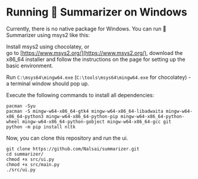 # Running 🦈 Summarizer on Windows

Currently, there is no native package for Windows.
You can run 🦈 Summarizer using msys2 like this:

Install msys2 using chocolatey, or  
go to [https://www.msys2.org/](https://www.msys2.org/), download the x86_64 installer and follow the instructions on the page for setting up the basic environment.

Run `C:\msys64\mingw64.exe` (`C:\tools\msys64\mingw64.exe` for chocolatey) - a terminal window should pop up.

Execute the following commands to install all dependencies:

```
pacman -Syu
pacman -S mingw-w64-x86_64-gtk4 mingw-w64-x86_64-libadwaita mingw-w64-x86_64-python3 mingw-w64-x86_64-python-pip mingw-w64-x86_64-python-wheel mingw-w64-x86_64-python-gobject mingw-w64-x86_64-gcc git
python -m pip install nltk
```

Now, you can clone this repository and run the ui.

```
git clone https://github.com/Nalsai/summarizer.git
cd summarizer/
chmod +x src/ui.py 
chmod +x src/main.py 
./src/ui.py
```
